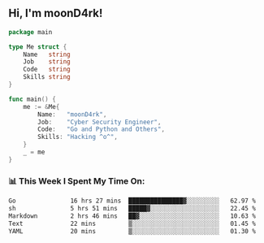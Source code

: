 <h2> Hi, I'm moonD4rk!</h2>

```go
package main

type Me struct {
	Name   string
	Job    string
	Code   string
	Skills string
}

func main() {
	me := &Me{
		Name:   "moonD4rk",
		Job:    "Cyber Security Engineer",
		Code:   "Go and Python and Others",
		Skills: "Hacking ^o^",
	}
	_ = me
}
```

<h3>📊 This Week I Spent My Time On:</h3>
<!-- <img align='right' src="https://github-readme-stats.vercel.app/api?username=moond4rk&show_icons=true&theme=radical", width="300" height="150"> -->

<!--START_SECTION:waka-->

```txt
Go               16 hrs 27 mins  ███████████████▓░░░░░░░░░   62.97 %
sh               5 hrs 51 mins   █████▓░░░░░░░░░░░░░░░░░░░   22.45 %
Markdown         2 hrs 46 mins   ██▓░░░░░░░░░░░░░░░░░░░░░░   10.63 %
Text             22 mins         ▒░░░░░░░░░░░░░░░░░░░░░░░░   01.45 %
YAML             20 mins         ▒░░░░░░░░░░░░░░░░░░░░░░░░   01.30 %
```

<!--END_SECTION:waka-->

